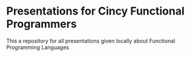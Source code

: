 # Presentations for Cincy Functional Programmers

This a repository for all presentations given locally about Functional
Programming Languages


